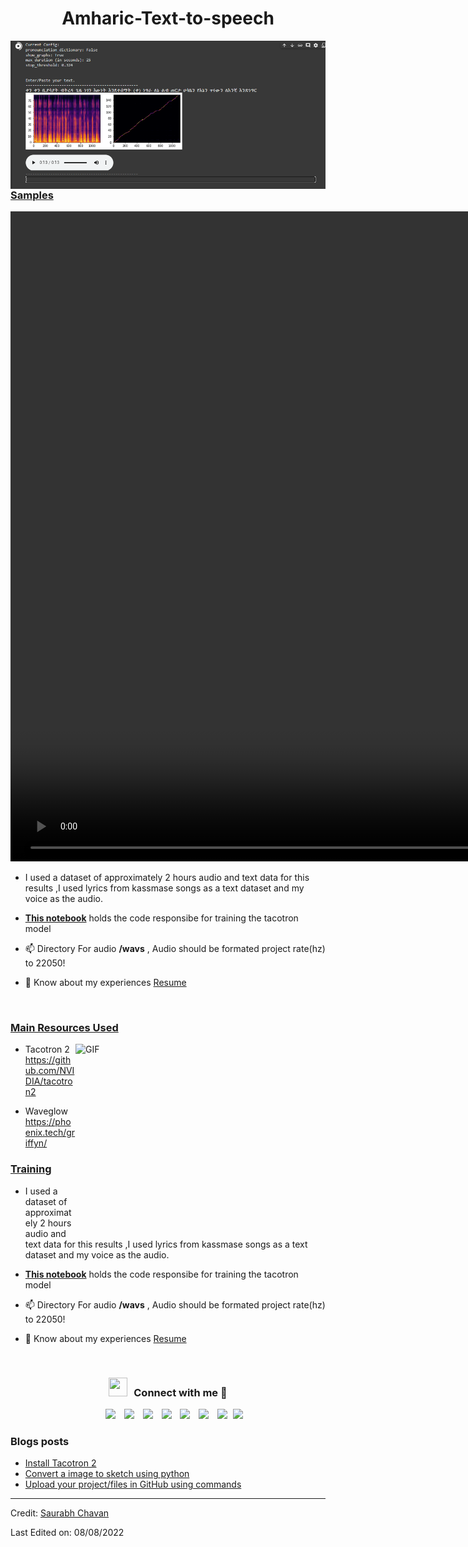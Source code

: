 <h1 align="center">Amharic-Text-to-speech</a></h1>




<a target="_blank" align="Left">
  <img align="right" top="500" width="740" alt="GIF" src="colab.PNG">
</a>


<h3 align="left"><u>Samples</u></h3>
 <video src="LINK" controls="controls" style="width: 2080px;"></video>

- I used a dataset of approximately 2 hours audio and text data for this results ,I used lyrics from  kassmase songs as a text dataset and my voice as the audio.
-  <a href="https://colab.research.google.com/drive/1CRHrFqEKWxFi_le1Mos70cbldasw9BAq?usp=sharing" target="blank"> **This notebook**</a> holds the code responsibe for training the tacotron model  

- 📫 Directory For audio **/wavs** , Audio should be formated project rate(hz) to 22050!

- 📄 Know about my experiences <a href="https://github.com/100rabhcsmc/Me.io/blob/master/01SaurabhChavanReactNativeResume.pdf" target="blank">Resume</a>
<br/>
<h3 align="left"><u>Main Resources Used</u></h3>



<a target="_blank" align="Left">
  <img align="right" top="500" height="300" width="400" alt="GIF" src="https://media.giphy.com/media/SWoSkN6DxTszqIKEqv/giphy.gif">
</a>

-  Tacotron 2 <a href="https://github.com/NVIDIA/tacotron2" target="blank">https://github.com/NVIDIA/tacotron2</a>

-  Waveglow <a href="https://phoenix.tech/griffyn/" target="blank">https://phoenix.tech/griffyn/</a>
 
<h3 align="left"><u>Training</u></h3>
 
- I used a dataset of approximately 2 hours audio and text data for this results ,I used lyrics from  kassmase songs as a text dataset and my voice as the audio.
-  <a href="https://colab.research.google.com/drive/1CRHrFqEKWxFi_le1Mos70cbldasw9BAq?usp=sharing" target="blank"> **This notebook**</a> holds the code responsibe for training the tacotron model  

- 📫 Directory For audio **/wavs** , Audio should be formated project rate(hz) to 22050!

- 📄 Know about my experiences <a href="https://github.com/100rabhcsmc/Me.io/blob/master/01SaurabhChavanReactNativeResume.pdf" target="blank">Resume</a>
<br/>
<h3 align="center" > <img src="https://media.giphy.com/media/iY8CRBdQXODJSCERIr/giphy.gif" width="30" height="30" style="margin-right: 10px;">Connect with me 🤝 </h3>

<p align="center">

 <div align="center"  class="icons-social" style="margin-left: 10px;">
        <a style="margin-left: 10px;"  target="_blank" href="https://www.linkedin.com/in/saurabhmchavan/">
			<img src="https://img.icons8.com/doodle/40/000000/linkedin--v2.png"></a>
        <a style="margin-left: 10px;" target="_blank" href="https://github.com/100rabhcsmc">
		<img src="https://img.icons8.com/doodle/40/000000/github--v1.png"></a>
		<a style="margin-left: 10px;" target="_blank" href="https://stackoverflow.com/users/12053852/saurabh-chavan?tab=profile">
				<img src="https://img.icons8.com/external-tal-revivo-color-tal-revivo/40/000000/external-stack-overflow-is-a-question-and-answer-site-for-professional-logo-color-tal-revivo.png"></a>
	   <a style="margin-left: 10px;" target="_blank" href="https://dev.to/100rabhcsmc">
					<img src="https://img.icons8.com/external-sketchy-juicy-fish/0.6x/external-blog-online-services-sketchy-sketchy-juicy-fish.png"></a>
        <a style="margin-left: 10px;" target="_blank" href="https://instagram.com/100rabhch">
			<img src="https://img.icons8.com/doodle/40/000000/instagram-new--v2.png"></a>
		<a style="margin-left: 10px;" target="_blank" href="https://twitter.com/100rabhcsmc">
			<img src="https://img.icons8.com/doodle/1x/twitter-squared--v2.png" ></a>
		<a style="margin-left: 10px;" target="_blank" href="https://www.youtube.com/channel/UC-ZdNkKNHC6KguDqNFKO2Nw?view_as=subscriber">
				<img src="https://img.icons8.com/doodle/1x/youtube--v2.png" ></a>
		<a style="margin-left: 5px;" target="_blank" href="https://github.com/100rabhcsmc/Me.io/blob/master/01SaurabhChavanReactNativeResume.pdf">
					<img src="https://img.icons8.com/plasticine/0.5x/resume.png" ></a>
      </div>

</p>

### Blogs posts

<!-- BLOG-POST-LIST:START -->

- [Install Tacotron 2](https://dev.to/100rabhcsmc/instagram-profile-picture-download-using-python-n2j)
- [Convert a image to sketch using python](https://dev.to/100rabhcsmc/convert-a-image-to-sketch-using-python-3ip1)
- [Upload your project/files in GitHub using commands](https://dev.to/100rabhcsmc/upload-your-project-files-in-github-using-commands-1hn8)
<!-- BLOG-POST-LIST:END -->

---

Credit: [Saurabh Chavan](https://github.com/100rabhcsmc)

Last Edited on: 08/08/2022
